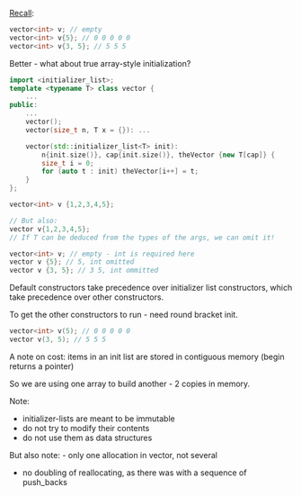 
<u>Recall</u>:
```c++
vector<int> v; // empty
vector<int> v{5}; // 0 0 0 0 0
vector<int> v{3, 5}; // 5 5 5
```
Better - what about true array-style initialization?

```c++
import <initializer_list>;
template <typename T> class vector {
	...
public:
	...
	vector();
	vector(size_t n, T x = {}): ...

	vector(std::initializer_list<T> init): 
		n{init.size()}, cap{init.size()}, theVector {new T[cap]} {
		size_t i = 0;
		for (auto t : init) theVector[i++] = t;
	}
};

vector<int> v {1,2,3,4,5};

// But also:
vector v{1,2,3,4,5};
// If T can be deduced from the types of the args, we can omit it!

vector<int> v; // empty - int is required here
vector v {5}; // 5, int omitted
vector v {3, 5}; // 3 5, int ommitted
```
Default constructors take precedence over initializer list constructors, which take precedence over other constructors.

To get the other constructors to run - need round bracket init.
```c++
vector<int> v(5); // 0 0 0 0 0
vector v(3, 5); // 5 5 5
```

A note on cost: items in an init list are stored in contiguous memory (begin returns a pointer)

So we are using one array to build another - 2 copies in memory.

Note:
- initializer-lists are meant to be immutable
- do not try to modify their contents
- do not use them as data structures

But also note: - only one allocation in vector, not several
- no doubling of reallocating, as there was with a sequence of push_backs

